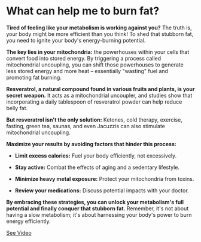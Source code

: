 # What can help me to burn fat?

**Tired of feeling like your metabolism is working against you?** The truth is, your body might be more efficient than you think! To shed that stubborn fat, you need to ignite your body's energy-burning potential.

**The key lies in your mitochondria:** the powerhouses within your cells that convert food into stored energy. By triggering a process called mitochondrial uncoupling, you can shift those powerhouses to generate less stored energy and more heat – essentially "wasting" fuel and promoting fat burning.

**Resveratrol, a natural compound found in various fruits and plants, is your secret weapon.** It acts as a mitochondrial uncoupler, and studies show that incorporating a daily tablespoon of resveratrol powder can help reduce belly fat.

**But resveratrol isn't the only solution:** Ketones, cold therapy, exercise, fasting, green tea, saunas, and even Jacuzzis can also stimulate mitochondrial uncoupling.

**Maximize your results by avoiding factors that hinder this process:**

- **Limit excess calories:** Fuel your body efficiently, not excessively.

- **Stay active:** Combat the effects of aging and a sedentary lifestyle.

- **Minimize heavy metal exposure:** Protect your mitochondria from toxins.

- **Review your medications:** Discuss potential impacts with your doctor.

**By embracing these strategies, you can unlock your metabolism's full potential and finally conquer that stubborn fat.** Remember, it's not about having a slow metabolism; it's about harnessing your body's power to burn energy efficiently.

 [See Video](https://www.youtube.com/embed/WRp_nuoO8FE)